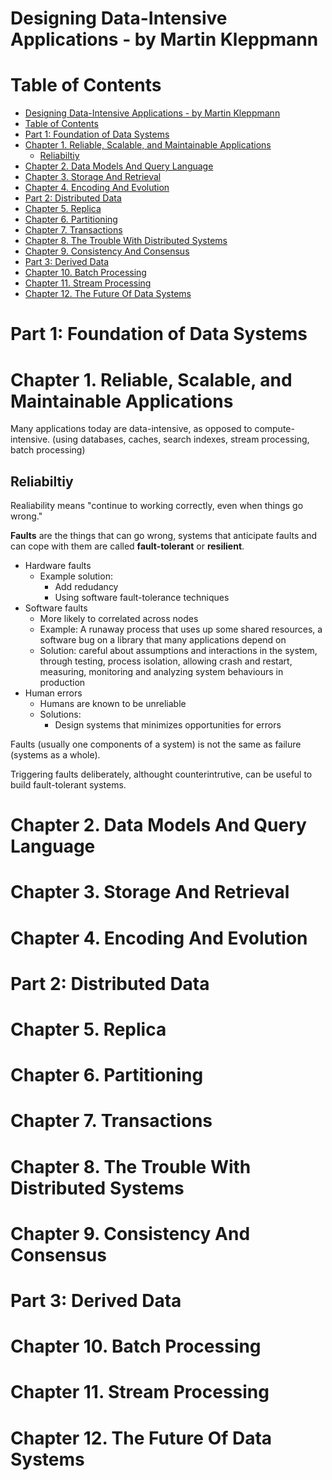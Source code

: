 # Designing Data-Intensive Applications - by Martin Kleppmann

# Table of Contents
- [Designing Data-Intensive Applications - by Martin Kleppmann](#designing-data-intensive-applications---by-martin-kleppmann)
- [Table of Contents](#table-of-contents)
- [Part 1: Foundation of Data Systems](#part-1-foundation-of-data-systems)
- [Chapter 1. Reliable, Scalable, and Maintainable Applications](#chapter-1-reliable-scalable-and-maintainable-applications)
  - [Reliabiltiy](#reliabiltiy)
- [Chapter 2. Data Models And Query Language](#chapter-2-data-models-and-query-language)
- [Chapter 3. Storage And Retrieval](#chapter-3-storage-and-retrieval)
- [Chapter 4. Encoding And Evolution](#chapter-4-encoding-and-evolution)
- [Part 2: Distributed Data](#part-2-distributed-data)
- [Chapter 5. Replica](#chapter-5-replica)
- [Chapter 6. Partitioning](#chapter-6-partitioning)
- [Chapter 7. Transactions](#chapter-7-transactions)
- [Chapter 8. The Trouble With Distributed Systems](#chapter-8-the-trouble-with-distributed-systems)
- [Chapter 9. Consistency And Consensus](#chapter-9-consistency-and-consensus)
- [Part 3: Derived Data](#part-3-derived-data)
- [Chapter 10. Batch Processing](#chapter-10-batch-processing)
- [Chapter 11. Stream Processing](#chapter-11-stream-processing)
- [Chapter 12. The Future Of Data Systems](#chapter-12-the-future-of-data-systems)


# Part 1: Foundation of Data Systems
# Chapter 1. Reliable, Scalable, and Maintainable Applications
Many applications today are data-intensive, as opposed to compute-intensive. (using databases, caches, search indexes, stream processing, batch processing)

## Reliabiltiy
Realiability means "continue to working correctly, even when things go wrong."

**Faults** are the things that can go wrong, systems that anticipate faults and can cope with them are called **fault-tolerant** or **resilient**.
- Hardware faults
  - Example solution:
    - Add redudancy
    - Using software fault-tolerance techniques
- Software faults
  - More likely to correlated across nodes
  - Example: A runaway process that uses up some shared resources, a software bug on a library that many applications depend on
  - Solution: careful about assumptions and interactions in the system, through testing, process isolation, allowing crash and restart, measuring, monitoring and analyzing system behaviours in production
- Human errors
  - Humans are known to be unreliable
  - Solutions:
    - Design systems that minimizes opportunities for errors

Faults (usually one components of a system) is not the same as failure (systems as a whole).

Triggering faults deliberately, althought counterintrutive, can be useful to build fault-tolerant systems.

# Chapter 2. Data Models And Query Language



# Chapter 3. Storage And Retrieval



# Chapter 4. Encoding And Evolution



# Part 2: Distributed Data
# Chapter 5. Replica



# Chapter 6. Partitioning



# Chapter 7. Transactions



# Chapter 8. The Trouble With Distributed Systems



# Chapter 9. Consistency And Consensus



# Part 3: Derived Data
# Chapter 10. Batch Processing



# Chapter 11. Stream Processing



# Chapter 12. The Future Of Data Systems



